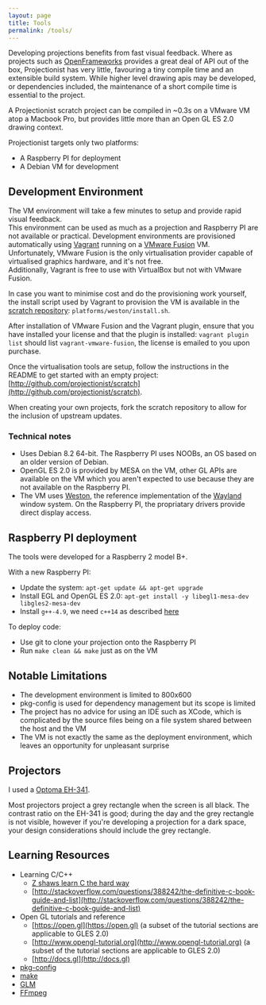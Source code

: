 ```yaml
---
layout: page
title: Tools
permalink: /tools/
---
```


Developing projections benefits from fast visual feedback. Where as projects such as [OpenFrameworks](http://openframeworks.org) provides a great deal of API out of the box, Projectionist has very little, favouring a tiny compile time and an extensible build system. While higher level drawing apis may be developed, or dependencies included, the maintenance of a short compile time is essential to the project.

A Projectionist scratch project can be compiled in ~0.3s on a VMware VM atop a Macbook Pro, but provides little more than an Open GL ES 2.0 drawing context.  

Projectionist targets only two platforms:

* A Raspberry PI for deployment
* A Debian VM for development


## Development Environment

The VM environment will take a few minutes to setup and provide rapid visual feedback.  
This environment can be used as much as a projection and Raspberry PI are not available or practical.
Development environments are provisioned automatically using [Vagrant](https://www.vagrantup.com) running on a [VMware Fusion](http://www.vmware.com/uk/products/fusion) VM.  
Unfortunately, VMware Fusion is the only virtualisation provider capable of virtualised graphics hardware, and it's not free.  
Additionally, Vagrant is free to use with VirtualBox but not with VMware Fusion.

In case you want to minimise cost and do the provisioning work yourself, the install script used by Vagrant to provision the VM is available in the [scratch repository](http://github.com/projectionist/scratch): `platforms/weston/install.sh`.  

After installation of VMware Fusion and the Vagrant plugin, ensure that you have installed your license and that the plugin is installed: `vagrant plugin list` should list `vagrant-vmware-fusion`, the license is emailed to you upon purchase.

Once the virtualisation tools are setup, follow the instructions in the README to get started with an empty project: [http://github.com/projectionist/scratch](http://github.com/projectionist/scratch).

When creating your own projects, fork the scratch repository to allow for the inclusion of upstream updates.

### Technical notes

* Uses Debian 8.2 64-bit. The Raspberry PI uses NOOBs, an OS based on an older version of Debian.
* OpenGL ES 2.0 is provided by MESA on the VM, other GL APIs are available on the VM which you aren't expected to use because they are not available on the Raspberry PI.
* The VM uses [Weston](http://wayland.freedesktop.org/building.html), the reference implementation of the [Wayland](http://wayland.freedesktop.org) window system. On the Raspberry PI, the propriatary drivers provide direct display access.


## Raspberry PI deployment

The tools were developed for a Raspberry 2 model B+.

With a new Raspberry PI:

* Update the system: `apt-get update && apt-get upgrade`
* Install EGL and OpenGL ES 2.0: `apt-get install -y libegl1-mesa-dev libgles2-mesa-dev`
* Install `g++-4.9`, we need `c++14` as described [here](https://solarianprogrammer.com/2015/01/13/raspberry-pi-raspbian-install-gcc-compile-cpp-14-programs/)

To deploy code:

* Use git to clone your projection onto the Raspberry PI
* Run `make clean && make` just as on the VM


## Notable Limitations

  * The development environment is limited to 800x600
  * pkg-config is used for dependency management but its scope is limited
  * The project has no advice for using an IDE such as XCode, which is complicated by the source files being on a file system shared between the host and the VM
  * The VM is not exactly the same as the deployment environment, which leaves an opportunity for unpleasant surprise


## Projectors

I used a [Optoma EH-341](http://www.optoma.co.uk/projectordetails.aspx?PTypeDB=Business&PC=EH341).

Most projectors project a grey rectangle when the screen is all black. The contrast ratio on the EH-341 is good; during the day and the grey rectangle is not visible, however if you're developing a projection for a dark space, your design considerations should include the grey rectangle.


## Learning Resources

* Learning C/C++
  * [Z shaws learn C the hard way](http://c.learncodethehardway.org/book/)
  * [http://stackoverflow.com/questions/388242/the-definitive-c-book-guide-and-list](http://stackoverflow.com/questions/388242/the-definitive-c-book-guide-and-list)
* Open GL tutorials and reference
  * [https://open.gl](https://open.gl) (a subset of the tutorial sections are applicable to GLES 2.0)
  * [http://www.opengl-tutorial.org](http://www.opengl-tutorial.org) (a subset of the tutorial sections are applicable to GLES 2.0)
  * [http://docs.gl](http://docs.gl)
* [pkg-config](http://www.freedesktop.org/wiki/Software/pkg-config/)
* [make](https://www.gnu.org/software/make/manual/)
* [GLM](http://glm.g-truc.net)
* [FFmpeg](https://www.ffmpeg.org)

